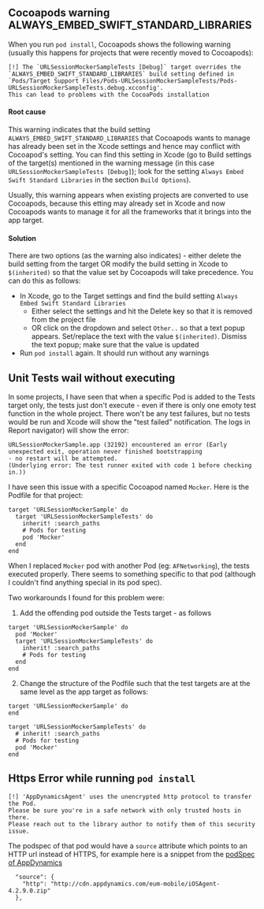 ## Cocoapods warning ALWAYS_EMBED_SWIFT_STANDARD_LIBRARIES
When you run `pod install`, Cocoapods shows the following warning (usually this happens for projects that were recently moved to Cocoapods):
```
[!] The `URLSessionMockerSampleTests [Debug]` target overrides the 
`ALWAYS_EMBED_SWIFT_STANDARD_LIBRARIES` build setting defined in 
`Pods/Target Support Files/Pods-URLSessionMockerSampleTests/Pods-URLSessionMockerSampleTests.debug.xcconfig'. 
This can lead to problems with the CocoaPods installation
```
#### Root cause
This warning indicates that the build setting `ALWAYS_EMBED_SWIFT_STANDARD_LIBRARIES` that Cocoapods wants to manage has already been set in the Xcode settings and hence may conflict with Cocoapod's setting. You can find this setting in Xcode (go to Build settings of the target(s) mentioned in the warning message (in this case `URLSessionMockerSampleTests [Debug]`); look for the setting `Always Embed Swift Standard Libraries` in the section `Build Options`).

Usually, this warning appears when existing projects are converted to use Cocoapods, because this etting may already set in Xcode and now Cocoapods wants to manage it for all the frameworks that it brings into the app target. 

#### Solution
There are two options (as the warning also indicates) - either delete the build setting from the target OR modify the build setting in Xcode to `$(inherited)` so that the value set by Cocoapods will take precedence. You can do this as follows:
* In Xcode, go to the Target settings and find the build setting `Always Embed Swift Standard Libraries`
  * Either select the settings and hit the Delete key so that it is removed from the project file 
  * OR click on the dropdown and select `Other..` so that a text popup appears. Set/replace the text with the value `$(inherited)`. Dismiss the text popup; make sure that the value is updated
* Run `pod install` again. It should run without any warnings

## Unit Tests wail without executing
In some projects, I have seen that when a specific Pod is added to the Tests target only, the tests just don't execute - even if there is only one emoty test function in the whole project. There won't be any test failures, but no tests would be run and Xcode will show the "test failed" notification. The logs in Report navigator) will show the error:

```
URLSessionMockerSample.app (32192) encountered an error (Early unexpected exit, operation never finished bootstrapping 
- no restart will be attempted. 
(Underlying error: The test runner exited with code 1 before checking in.))
```

I have seen this issue with a specific Cocoapod named `Mocker`. Here is the Podfile for that project:
```
target 'URLSessionMockerSample' do
  target 'URLSessionMockerSampleTests' do
    inherit! :search_paths
    # Pods for testing
    pod 'Mocker'
  end
end
```

When I replaced `Mocker` pod with another Pod (eg: `AFNetworking`), the tests executed properly. There seems to something specific to that pod (although I couldn't find anything special in its pod spec).

Two workarounds I found for this problem were:
1. Add the offending pod outside the Tests target - as follows
```
target 'URLSessionMockerSample' do
  pod 'Mocker'
  target 'URLSessionMockerSampleTests' do
    inherit! :search_paths
    # Pods for testing
  end
end
```
2. Change the structure of the Podfile such that the test targets are at the same level as the app target as follows:
```
target 'URLSessionMockerSample' do
end

target 'URLSessionMockerSampleTests' do
  # inherit! :search_paths
  # Pods for testing
  pod 'Mocker'
end
```

## Https Error while running `pod install`

```text
[!] 'AppDynamicsAgent' uses the unencrypted http protocol to transfer the Pod. 
Please be sure you're in a safe network with only trusted hosts in there. 
Please reach out to the library author to notify them of this security issue.
```

The podspec of that pod would have a `source` attribute which points to an HTTP url instead of HTTPS, for example here is a snippet from the [podSpec of AppDynamics](https://github.com/CocoaPods/Specs/blob/d0ec5a65e80656c8d78e12ff19f251df879e0bc2/Specs/0/b/f/AppDynamicsAgent/42.9.0/AppDynamicsAgent.podspec.json)

```text
  "source": {
    "http": "http://cdn.appdynamics.com/eum-mobile/iOSAgent-4.2.9.0.zip"
  },
```




